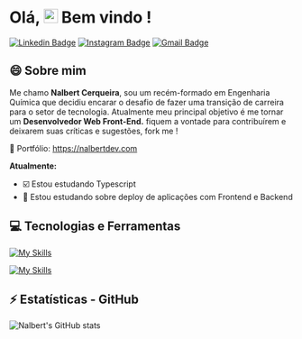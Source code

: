 # Olá, <img src="https://media.giphy.com/media/hvRJCLFzcasrR4ia7z/giphy.gif" width="25px"> Bem vindo !
[![Linkedin Badge](https://img.shields.io/badge/-nalbertcerqueira-blue?style=flat-square&logo=Linkedin&logoColor=white&link=https://www.linkedin.com/in/nalbert-cerqueira-53981a162/)](https://www.linkedin.com/in/nalbert-cerqueira-53981a162/) 
[![Instagram Badge](https://img.shields.io/badge/-ncerqueiraa-purple?style=flat-square&logo=instagram&logoColor=white&link=https://www.instagram.com/ncerqueiraa/?hl=pt-br)](https://www.instagram.com/ncerqueiraa/) 
[![Gmail Badge](https://img.shields.io/badge/-nalbertc.p@gmail.com-c14438?style=flat-square&logo=Gmail&logoColor=white&link=mailto:nalbertc.p@gmail.com)](mailto:nalbertc.p@gmail.com)

## 😄 Sobre mim     


Me chamo **Nalbert Cerqueira**, sou um recém-formado em Engenharia Química que decidiu encarar o desafio de fazer uma transição de carreira para o setor de tecnologia.
Atualmente meu principal objetivo é me tornar um **Desenvolvedor Web Front-End.** fiquem a vontade para contribuírem e deixarem suas críticas e sugestões, fork me !

💼 Portfólio: <a target="_blank" href="https://nalbertdev.com">https://nalbertdev.com</a>

**Atualmente:**

* ☑️ Estou estudando Typescript<br>
* 🚀 Estou estudando sobre deploy de aplicações com Frontend e Backend

## 💻 Tecnologias e Ferramentas

[![My Skills](https://skillicons.dev/icons?i=html,css,js,react,next,tailwind,sass,nodejs,expressjs)](https://skillicons.dev)

[![My Skills](https://skillicons.dev/icons?i=postman,git,github,webpack,vscode,linux)](https://skillicons.dev)

## ⚡ Estatísticas - GitHub

![Nalbert's GitHub stats](https://github-readme-stats.vercel.app/api?username=nalbertcerqueira&show_icons=true&border_color=61ff81&bg_color=45,141414,202020,1b4b25&title_color=ffffff&icon_color=61ff81&text_color=b3b3b3)

